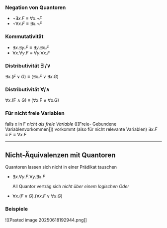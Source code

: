 
### Negation von Quantoren
- $¬∃x.F ≡ ∀x.¬F$
- $¬∀x.F ≡ ∃x.¬F$

### Kommutativität
- $∃x.∃y.F ≡ ∃y.∃x.F$
- $∀x.∀y.F ≡ ∀y.∀x.F$

### Distributivität ∃ /∨
$∃x.(F ∨ G) ≡ (∃x.F ∨ ∃x.G)$

### Distributivität ∀/∧
∀x.(F ∧ G) ≡ (∀x.F ∧ ∀x.G)

### Für nicht freie Variablen 
falls x in F *nicht als freie Variable* ([[Freie- Gebundene Variablenvorkommen]]) vorkommt (also für nicht relevante Variablen)
$∃x.F ≡ F ≡ ∀x.F$

---
## Nicht-Äquivalenzen mit Quantoren
Quantoren lassen sich nicht in einer Prädikat tauschen 
- $\exists x.∀y.F . ∀y.∃x.F$

	All Quantor verträg sich *nicht über einem logischen Oder*
- $∀x.(F ∨ G) . (∀x.F ∨ ∀x.G)$ 
### Beispiele 
![[Pasted image 20250618192944.png]]